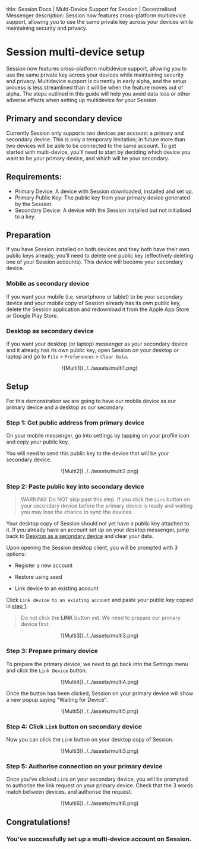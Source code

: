 title: Session Docs | Multi-Device Support for Session | Decentralised Messenger
description: Session now features cross-platform multidevice support, allowing you to use the same private key across your devices while maintaining security and privacy.

# Session multi-device setup

Session now features cross-platform multidevice support, allowing you to use the same private key across your devices while maintaining security and privacy. Multidevice support is currently in early alpha, and the setup process is less streamlined than it will be when the feature moves out of alpha. The steps outlined in this guide will help you avoid data loss or other adverse effects when setting up multidevice for your Session.

## Primary and secondary device
Currently Session only supports two devices per account: a primary and secondary device. This is only a temporary limitation; in future more than two devices will be able to be connected to the same account. To get started with multi-device, you'll need to start by deciding which device you want to be your primary device, and which will be your secondary.

## Requirements:
- Primary Device: A device with Session downloaded, installed and set up.
- Primary Public Key: The public key from your primary device generated by the Session.
- Secondary Device: A device with the Session installed but not initialised to a key.

## Preparation

If you have Session installed on both devices and they both have their own public keys already, you'll need to delete one public key (effectively deleting one of your Session accounts). This device will become your secondary device.

### Mobile as secondary device

If you want your mobile (i.e. smartphone or tablet) to be your secondary device and your mobile copy of Session already has its own public key, delete the Session application and redownload it from the Apple App Store or Google Play Store.

### Desktop as secondary device
If you want your desktop (or laptop) messenger as your secondary device and it already has its own public key, open Session on your desktop or laptop and go to `File` > `Preferences` > `Clear Data`.

<center>![Multi1](../../assets/multi1.png)</center>

## Setup

For this demonstration we are going to have our mobile device as our primary device and a desktop as our secondary.

### Step 1: Get public address from primary device

On your mobile messenger, go into settings by tapping on your profile icon and copy your public key.

You will need to send this public key to the device that will be your secondary device.

<center>![Multi2](../../assets/multi2.png)</center>

### Step 2: Paste public key into secondary device

> WARNING: Do NOT skip past this step. If you click the `Link` button on your secondary device before the primary device is ready and waiting you may lose the chance to sync the devices.

Your desktop copy of Session should not yet have a public key attached to it. If you already have an account set up on your desktop messenger, jump back to [Desktop as a secondary device](#desktop-as-secondary-device) and clear your data.

Upon opening the Session desktop client, you will be prompted with 3 options:

- Register a new account

- Restore using seed

- Link device to an existing account

Click `Link device to an existing account` and paste your public key copied in [step 1](#step-1-get-public-address-from-primary-device).

> Do not click the **LINK** button yet. We need to prepare our primary device first.

<center>![Multi3](../../assets/multi3.png)</center>

### Step 3: Prepare primary device

To prepare the primary device, we need to go back into the Settings menu and click the `Link Device` button.

<center>![Multi4](../../assets/multi4.png)</center>

Once the button has been clicked, Session on your primary device will show a new popup saying "Waiting for Device".

<center>![Multi5](../../assets/multi5.png)</center>

### Step 4: Click `Link` button on secondary device

Now you can click the `Link` button on your desktop copy of Session.

<center>![Multi3](../../assets/multi3.png)</center>

### Step 5: Authorise connection on your primary device

Once you've clicked `Link` on your secondary device, you will be prompted to authorise the link request on your primary device. Check that the 3 words match between devices, and authorise the request.

<center>![Multi6](../../assets/multi6.png)</center>

## Congratulations!
### You've successfully set up a multi-device account on Session.
